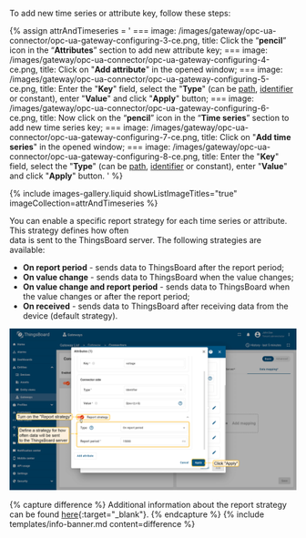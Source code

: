 To add new time series or attribute key, follow these steps:

{% assign attrAndTimeseries = '
    ===
        image: /images/gateway/opc-ua-connector/opc-ua-gateway-configuring-3-ce.png,
        title: Click the “**pencil**” icon in the “**Attributes**” section to add new attribute key;
    ===
        image: /images/gateway/opc-ua-connector/opc-ua-gateway-configuring-4-ce.png,
        title: Click on "**Add attribute**" in the opened window;
    ===
        image: /images/gateway/opc-ua-connector/opc-ua-gateway-configuring-5-ce.png,
        title: Enter the "**Key**" field, select the "**Type**" (can be [path](#path-types), [identifier](#identifier-types) or constant), enter "**Value**" and click "**Apply**" button;
    ===
        image: /images/gateway/opc-ua-connector/opc-ua-gateway-configuring-6-ce.png,
        title: Now click on the “**pencil**” icon in the “**Time series**” section to add new time series key;
    ===
        image: /images/gateway/opc-ua-connector/opc-ua-gateway-configuring-7-ce.png,
        title: Click on "**Add time series**" in the opened window;
    ===
        image: /images/gateway/opc-ua-connector/opc-ua-gateway-configuring-8-ce.png,
        title: Enter the "**Key**" field, select the "**Type**" (can be [path](#path-types), [identifier](#identifier-types) or constant), enter "**Value**" and click "**Apply**" button.
    '
%}

{% include images-gallery.liquid showListImageTitles="true" imageCollection=attrAndTimeseries %}

You can enable a specific report strategy for each time series or attribute. This strategy defines how often  
data is sent to the ThingsBoard server. The following strategies are available:

- **On report period** - sends data to ThingsBoard after the report period;
- **On value change** - sends data to ThingsBoard when the value changes;
- **On value change and report period** - sends data to ThingsBoard when the value changes or after the report period;
- **On received** - sends data to ThingsBoard after receiving data from the device (default strategy).

![image](/images/gateway/opc-ua-connector/opc-ua-gateway-configuring-10-ce.png)

{% capture difference %}
Additional information about the report strategy can be found [here](/docs/iot-gateway/features-overview/report-strategy){:target="_blank"}.
{% endcapture %}
{% include templates/info-banner.md content=difference %}
